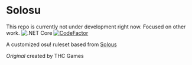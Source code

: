 # Solosu

This repo is currently not under development right now. Focused on other work.
![.NET Core](https://github.com/Coppertine/Solosu/workflows/.NET%20Core/badge.svg?style=flat-square) [![CodeFactor](https://www.codefactor.io/repository/github/coppertine/solosu/badge)](https://www.codefactor.io/repository/github/coppertine/solosu)

A customized osu! ruleset based from [Solous](https://thc-games.itch.io/solous) 

*Original* created by THC Games

